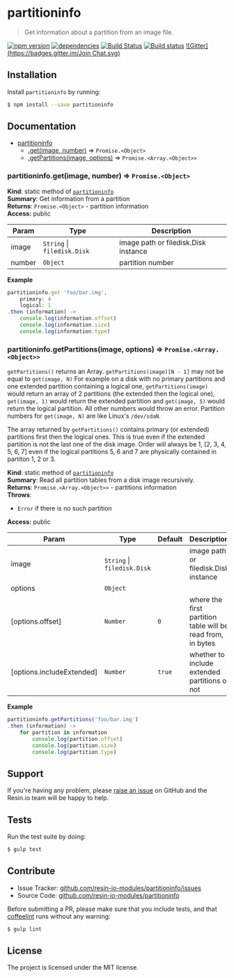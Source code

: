 partitioninfo
=============

> Get information about a partition from an image file.

[![npm version](https://badge.fury.io/js/partitioninfo.svg)](http://badge.fury.io/js/partitioninfo)
[![dependencies](https://david-dm.org/resin-io-modules/partitioninfo.svg)](https://david-dm.org/resin-io-modules/partitioninfo.svg)
[![Build Status](https://travis-ci.org/resin-io-modules/partitioninfo.svg?branch=master)](https://travis-ci.org/resin-io-modules/partitioninfo)
[![Build status](https://ci.appveyor.com/api/projects/status/udif66t2rsxb43xt/branch/master?svg=true)](https://ci.appveyor.com/project/resin-io/partitioninfo/branch/master)
[![Gitter](https://badges.gitter.im/Join Chat.svg)](https://gitter.im/resin-io/chat)

Installation
------------

Install `partitioninfo` by running:

```sh
$ npm install --save partitioninfo
```

Documentation
-------------


* [partitioninfo](#module_partitioninfo)
    * [.get(image, number)](#module_partitioninfo.get) ⇒ <code>Promise.&lt;Object&gt;</code>
    * [.getPartitions(image, options)](#module_partitioninfo.getPartitions) ⇒ <code>Promise.&lt;Array.&lt;Object&gt;&gt;</code>

<a name="module_partitioninfo.get"></a>

### partitioninfo.get(image, number) ⇒ <code>Promise.&lt;Object&gt;</code>
**Kind**: static method of <code>[partitioninfo](#module_partitioninfo)</code>  
**Summary**: Get information from a partition  
**Returns**: <code>Promise.&lt;Object&gt;</code> - partition information  
**Access:** public  

| Param | Type | Description |
| --- | --- | --- |
| image | <code>String</code> &#124; <code>filedisk.Disk</code> | image path or filedisk.Disk instance |
| number | <code>Object</code> | partition number |

**Example**  
```js
partitioninfo.get 'foo/bar.img',
	primary: 4
	logical: 1
.then (information) ->
	console.log(information.offset)
	console.log(information.size)
	console.log(information.type)
```
<a name="module_partitioninfo.getPartitions"></a>

### partitioninfo.getPartitions(image, options) ⇒ <code>Promise.&lt;Array.&lt;Object&gt;&gt;</code>
`getPartitions()` returns an Array.
`getPartitions(image)[N - 1]` may not be equal to `get(image, N)`
For example on a disk with no primary partitions and one extended partition
containing a logical one, `getPartitions(image)` would return an array of 2 partitions
(the extended then the logical one), `get(image, 1)` would return the extended
partition and `get(image, 5)` would return the logical partition. All other
numbers would throw an error.
Partition numbers for `get(image, N)` are like Linux's `/dev/sdaN`.

The array returned by `getPartitions()` contains primary (or extended) partitions
first then the logical ones. This is true even if the extended partition is not the
last one of the disk image. Order will always be 1, [2, 3, 4, 5, 6, 7] even if
the logical partitions 5, 6 and 7 are physically contained in partiton 1, 2 or 3.

**Kind**: static method of <code>[partitioninfo](#module_partitioninfo)</code>  
**Summary**: Read all partition tables from a disk image recursively.  
**Returns**: <code>Promise.&lt;Array.&lt;Object&gt;&gt;</code> - partitions information  
**Throws**:

- <code>Error</code> if there is no such partition

**Access:** public  

| Param | Type | Default | Description |
| --- | --- | --- | --- |
| image | <code>String</code> &#124; <code>filedisk.Disk</code> |  | image path or filedisk.Disk instance |
| options | <code>Object</code> |  |  |
| [options.offset] | <code>Number</code> | <code>0</code> | where the first partition table will be read from, in bytes |
| [options.includeExtended] | <code>Number</code> | <code>true</code> | whether to include extended partitions or not |

**Example**  
```js
partitioninfo.getPartitions('foo/bar.img')
.then (information) ->
	for partition in information
		console.log(partition.offset)
		console.log(partition.size)
		console.log(partition.type)
```

Support
-------

If you're having any problem, please [raise an issue](https://github.com/resin-io-modules/partitioninfo/issues/new) on GitHub and the Resin.io team will be happy to help.

Tests
-----

Run the test suite by doing:

```sh
$ gulp test
```

Contribute
----------

- Issue Tracker: [github.com/resin-io-modules/partitioninfo/issues](https://github.com/resin-io-modules/partitioninfo/issues)
- Source Code: [github.com/resin-io-modules/partitioninfo](https://github.com/resin-io-modules/partitioninfo)

Before submitting a PR, please make sure that you include tests, and that [coffeelint](http://www.coffeelint.org/) runs without any warning:

```sh
$ gulp lint
```

License
-------

The project is licensed under the MIT license.

